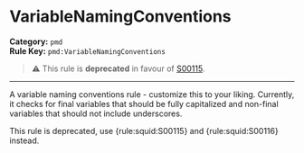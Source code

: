 
# VariableNamingConventions
**Category:** `pmd`<br/>
**Rule Key:** `pmd:VariableNamingConventions`<br/>
> :warning: This rule is **deprecated** in favour of [S00115](https://rules.sonarsource.com/java/RSPEC-00115).

-----

A variable naming conventions rule - customize this to your liking. Currently, it checks for final variables that should be fully capitalized and non-final variables that should not include underscores.

<p>
  This rule is deprecated, use {rule:squid:S00115} and {rule:squid:S00116} instead.
</p>

